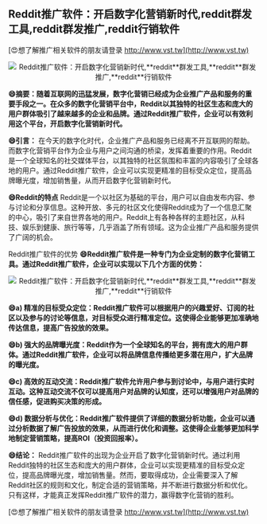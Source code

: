 ## **Reddit推广软件：开启数字化营销新时代,**reddit**群发工具,**reddit**群发推广,**reddit**行销软件**

[😍想了解推广相关软件的朋友请登录 http://www.vst.tw](http://www.vst.tw)

 <center><img src="https://vst.tw/MP4/tuiguang/png/5.png" alt="Reddit推广软件：开启数字化营销新时代,**reddit**群发工具,**reddit**群发推广,**reddit**行销软件"></center>

**😄摘要：随着互联网的迅猛发展，数字化营销已经成为企业推广产品和服务的重要手段之一。在众多的数字化营销平台中，Reddit以其独特的社区生态和庞大的用户群体吸引了越来越多的企业和品牌。通过Reddit推广软件，企业可以有效利用这个平台，开启数字化营销新时代。**

**😄引言：**
在今天的数字化时代，企业推广产品和服务已经离不开互联网的帮助。而数字化营销平台作为企业与用户之间沟通的桥梁，发挥着重要的作用。Reddit是一个全球知名的社交媒体平台，以其独特的社区氛围和丰富的内容吸引了全球各地的用户。通过Reddit推广软件，企业可以实现更精准的目标受众定位，提高品牌曝光度，增加销售量，从而开启数字化营销新时代。

**😄Reddit的特点**
Reddit是一个以社区为基础的平台，用户可以自由发布内容、参与讨论和分享信息。这种开放、多元的社区文化使得Reddit成为了一个信息汇聚的中心，吸引了来自世界各地的用户。Reddit上有各种各样的主题社区，从科技、娱乐到健康、旅行等等，几乎涵盖了所有领域。这为企业推广产品和服务提供了广阔的机会。

Reddit推广软件的优势
**😄Reddit推广软件是一种专门为企业定制的数字化营销工具。通过Reddit推广软件，企业可以实现以下几个方面的优势：**

 <center><img src="https://vst.tw/MP4/tuiguang/png/5.png" alt="Reddit推广软件：开启数字化营销新时代,**reddit**群发工具,**reddit**群发推广,**reddit**行销软件"></center>

**😄a) 精准的目标受众定位：Reddit推广软件可以根据用户的兴趣爱好、订阅的社区以及参与的讨论等信息，对目标受众进行精准定位。这使得企业能够更加准确地传达信息，提高广告投放的效果。**

**😄b) 强大的品牌曝光度：Reddit作为一个全球知名的平台，拥有庞大的用户群体。通过Reddit推广软件，企业可以将品牌信息传播给更多潜在用户，扩大品牌的曝光度。**

**😄c) 高效的互动交流：Reddit推广软件允许用户参与到讨论中，与用户进行实时互动。这种互动交流不仅可以提高用户对品牌的认知度，还可以增强用户对品牌的信任感，促进购买决策的形成。**

**😄d) 数据分析与优化：Reddit推广软件提供了详细的数据分析功能，企业可以通过分析数据了解广告投放的效果，从而进行优化和调整。这使得企业能够更加科学地制定营销策略，提高ROI（投资回报率）。**

**😄结论：**
Reddit推广软件的出现为企业开启了数字化营销新时代。通过利用Reddit独特的社区生态和庞大的用户群体，企业可以实现更精准的目标受众定位，提高品牌曝光度，增加销售量。然而，要取得成功，企业需要深入了解Reddit社区的规则和文化，制定合适的营销策略，并不断进行数据分析和优化。只有这样，才能真正发挥Reddit推广软件的潜力，赢得数字化营销的胜利。

[😍想了解推广相关软件的朋友请登录 http://www.vst.tw](http://www.vst.tw)



